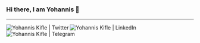 ### Hi there, I am Yohannis 👋

<hr>

<a href="https://twitter.com/joekifle">
  <img align="left" alt="Yohannis Kifle | Twitter" src="https://img.icons8.com/fluent/35/000000/twitter.png"/>
</a>
<a href="https://www.linkedin.com/in/joekifle/">
  <img align="left" alt="Yohannis Kifle | LinkedIn" src="https://img.icons8.com/color/35/000000/linkedin.png"/>
</a>
<a href="https://t.me/joekifle">
  <img align="left" alt="Yohannis Kifle | Telegram" src="https://img.icons8.com/color/35/000000/telegram-app--v5.png"/>
</a>
